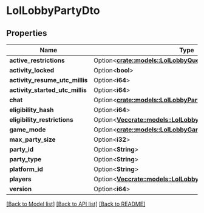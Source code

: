 # LolLobbyPartyDto

## Properties

Name | Type | Description | Notes
------------ | ------------- | ------------- | -------------
**active_restrictions** | Option<[**crate::models::LolLobbyQueueRestrictionDto**](LolLobbyQueueRestrictionDto.md)> |  | [optional]
**activity_locked** | Option<**bool**> |  | [optional]
**activity_resume_utc_millis** | Option<**i64**> |  | [optional]
**activity_started_utc_millis** | Option<**i64**> |  | [optional]
**chat** | Option<[**crate::models::LolLobbyPartyChatDto**](LolLobbyPartyChatDto.md)> |  | [optional]
**eligibility_hash** | Option<**i64**> |  | [optional]
**eligibility_restrictions** | Option<[**Vec<crate::models::LolLobbyGatekeeperRestrictionDto>**](LolLobbyGatekeeperRestrictionDto.md)> |  | [optional]
**game_mode** | Option<[**crate::models::LolLobbyGameModeDto**](LolLobbyGameModeDto.md)> |  | [optional]
**max_party_size** | Option<**i32**> |  | [optional]
**party_id** | Option<**String**> |  | [optional]
**party_type** | Option<**String**> |  | [optional]
**platform_id** | Option<**String**> |  | [optional]
**players** | Option<[**Vec<crate::models::LolLobbyPartyMemberDto>**](LolLobbyPartyMemberDto.md)> |  | [optional]
**version** | Option<**i64**> |  | [optional]

[[Back to Model list]](../README.md#documentation-for-models) [[Back to API list]](../README.md#documentation-for-api-endpoints) [[Back to README]](../README.md)


